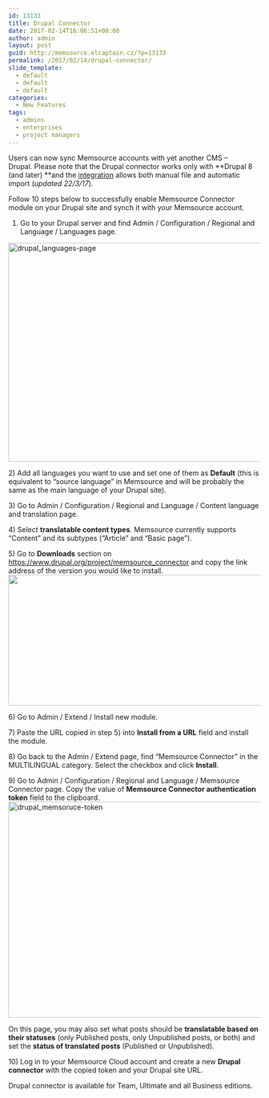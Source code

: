 ```yaml
---
id: 13133
title: Drupal Connector
date: 2017-02-14T16:06:51+00:00
author: admin
layout: post
guid: http://memsource.elcaptain.cz/?p=13133
permalink: /2017/02/14/drupal-connector/
slide_template:
  - default
  - default
  - default
categories:
  - New Features
tags:
  - admins
  - enterprises
  - project managers
---
```

Users can now sync Memsource accounts with yet another CMS – Drupal. <span style="font-weight: 400;">Please note that the Drupal connector works only with </span>**Drupal 8 (and later) **and the [integration](http://wiki.memsource.com/wiki/Connectors) allows both manual file and automatic import (_updated 22/3/17_).<!--more-->

Follow 10 steps below to successfully enable Memsource Connector module on your Drupal site and synch it with your Memsource account.

1) Go to your Drupal server and find Admin / Configuration / Regional and Language / Languages page.

[<img class="alignnone wp-image-13134 size-large" src="http://www.memsource.com/wp-content/uploads/2017/02/Drupal_Languages-page-1024x597.png" alt="drupal_languages-page" width="750" height="437" data-id="13134" />](http://www.memsource.com/wp-content/uploads/2017/02/Drupal_Languages-page.png)

<span style="font-weight: 400;">2) Add all languages you want to use and set one of them as </span>**Default** <span style="font-weight: 400;">(this is equivalent to &#8220;source language&#8221; in Memsource and will be probably the same as the main language of your Drupal site).</span>

<span style="font-weight: 400;">3) Go to Admin / Configuration / Regional and Language / Content language and translation page.</span>

<span style="font-weight: 400;">4) Select </span>**translatable content types**<span style="font-weight: 400;">. Memsource currently supports &#8220;Content&#8221; and its subtypes (&#8220;Article&#8221; and &#8220;Basic page&#8221;).</span>

 <span style="font-weight: 400;">5) Go to </span>**Downloads** <span style="font-weight: 400;">section on</span> [<span style="font-weight: 400;">https://www.drupal.org/project/memsource_connector</span>](https://www.drupal.org/project/memsource_connector) <span style="font-weight: 400;">and copy the link address of the version you would like to install.<a href="http://www.memsource.com/wp-content/uploads/2017/02/Drupa_Copy-URL-1.png"><img class="alignnone wp-image-13141 size-full" src="http://www.memsource.com/wp-content/uploads/2017/02/Drupa_Copy-URL-1.png" width="636" height="261" data-id="13135" /></a></span>

<span style="font-weight: 400;">6) Go to Admin / Extend / Install new module.</span>

<span style="font-weight: 400;">7) Paste the URL copied in step 5) into </span>**Install from a URL** <span style="font-weight: 400;">field and install the module.</span>

<span style="font-weight: 400;">8) Go back to the Admin / Extend page, find &#8220;Memsource Connector&#8221; in the MULTILINGUAL category. Select the checkbox and click </span>**Install**<span style="font-weight: 400;">.</span>

 <span style="font-weight: 400;">9) Go to Admin / Configuration / Regional and Language / Memsource Connector page. Copy the value of </span>**Memsource Connector authentication token** <span style="font-weight: 400;">field to the clipboard.<a href="http://www.memsource.com/wp-content/uploads/2017/02/Drupal_Memsoruce-token.png"><img class="alignnone wp-image-13142 size-large" src="http://www.memsource.com/wp-content/uploads/2017/02/Drupal_Memsoruce-token-1024x588.png" alt="drupal_memsoruce-token" width="750" height="431" data-id="13142" /></a></span>

<span style="font-weight: 400;">On this page, you may also set what posts should be </span>**translatable based on their statuses** <span style="font-weight: 400;">(only Published posts, only Unpublished posts, or both) and set the </span>**status of translated posts** <span style="font-weight: 400;">(Published or Unpublished).</span>

<span style="font-weight: 400;">10) Log in to your Memsource Cloud account and create a new </span>**Drupal connector** <span style="font-weight: 400;">with the copied token and your Drupal site URL.</span>

Drupal connector is available for Team, Ultimate and all Business editions.